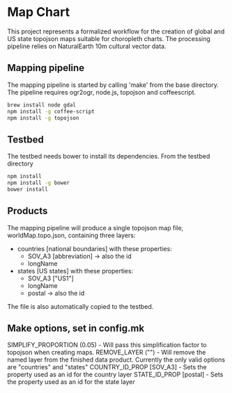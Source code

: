 # Map Chart

This project represents a formalized workflow for the creation of global and US state topojson maps suitable for choropleth charts. The processing pipeline relies on NaturalEarth 10m cultural vector data.

## Mapping pipeline

The mapping pipeline is started by calling 'make' from the base directory. The pipeline requires ogr2ogr, node.js, topojson and coffeescript. 

```bash
brew install node gdal
npm install -g coffee-script
npm install -g topojson
```

## Testbed

The testbed needs bower to install its dependencies. From the testbed directory

```bash
npm install
npm install -g bower
bower install
```

## Products

The mapping pipeline will produce a single topojson map file, worldMap.topo.json, containing three layers:

- countries [national boundaries] with these properties:
  * SOV_A3 [abbreviation] -> also the id
  * longName 
- states [US states] with these properties:
  * SOV_A3 ["US1"]
  * longName
  * postal -> also the id

The file is also automatically copied to the testbed.

## Make options, set in config.mk

SIMPLIFY_PROPORTION (0.05) - Will pass this simplification factor to topojson when creating maps.
REMOVE_LAYER ("") - Will remove the named layer from the finished data product. Currently the only valid options are "countries" and "states"
COUNTRY_ID_PROP [SOV_A3] - Sets the property used as an id for the country layer
STATE_ID_PROP [postal] - Sets the property used as an id for the state layer
